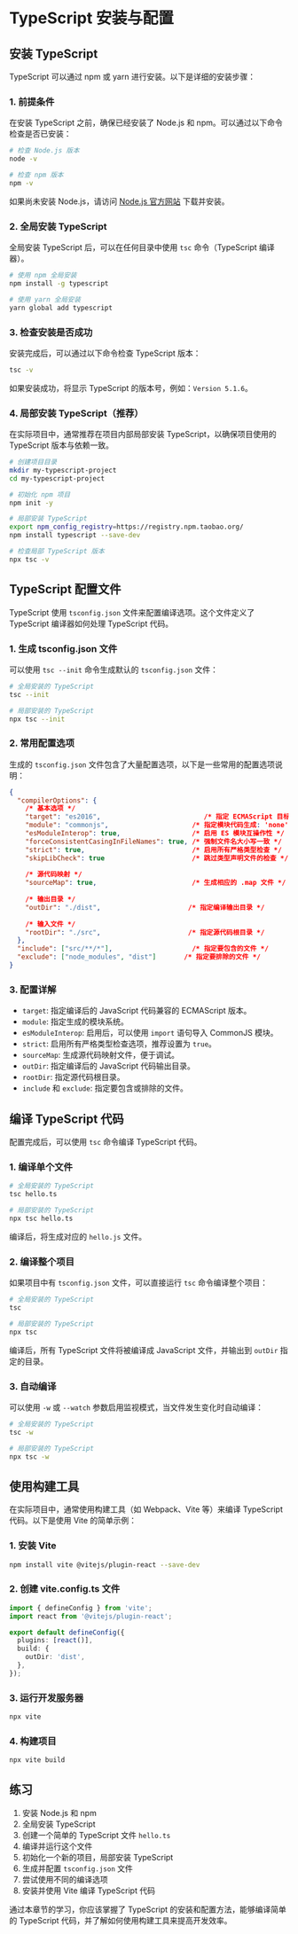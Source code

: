 # TypeScript 安装与配置

## 安装 TypeScript
TypeScript 可以通过 npm 或 yarn 进行安装。以下是详细的安装步骤：

### 1. 前提条件
在安装 TypeScript 之前，确保已经安装了 Node.js 和 npm。可以通过以下命令检查是否已安装：

```bash
# 检查 Node.js 版本
node -v

# 检查 npm 版本
npm -v
```

如果尚未安装 Node.js，请访问 [Node.js 官方网站](https://nodejs.org/) 下载并安装。

### 2. 全局安装 TypeScript
全局安装 TypeScript 后，可以在任何目录中使用 `tsc` 命令（TypeScript 编译器）。

```bash
# 使用 npm 全局安装
npm install -g typescript

# 使用 yarn 全局安装
yarn global add typescript
```

### 3. 检查安装是否成功
安装完成后，可以通过以下命令检查 TypeScript 版本：

```bash
tsc -v
```

如果安装成功，将显示 TypeScript 的版本号，例如：`Version 5.1.6`。

### 4. 局部安装 TypeScript（推荐）
在实际项目中，通常推荐在项目内部局部安装 TypeScript，以确保项目使用的 TypeScript 版本与依赖一致。

```bash
# 创建项目目录
mkdir my-typescript-project
cd my-typescript-project

# 初始化 npm 项目
npm init -y

# 局部安装 TypeScript
export npm_config_registry=https://registry.npm.taobao.org/
npm install typescript --save-dev

# 检查局部 TypeScript 版本
npx tsc -v
```

## TypeScript 配置文件
TypeScript 使用 `tsconfig.json` 文件来配置编译选项。这个文件定义了 TypeScript 编译器如何处理 TypeScript 代码。

### 1. 生成 tsconfig.json 文件
可以使用 `tsc --init` 命令生成默认的 `tsconfig.json` 文件：

```bash
# 全局安装的 TypeScript
tsc --init

# 局部安装的 TypeScript
npx tsc --init
```

### 2. 常用配置选项
生成的 `tsconfig.json` 文件包含了大量配置选项，以下是一些常用的配置选项说明：

```json
{
  "compilerOptions": {
    /* 基本选项 */
    "target": "es2016",                          /* 指定 ECMAScript 目标版本: 'ES3' (default), 'ES5', 'ES2015', 'ES2016', 'ES2017', 'ES2018', 'ES2019', 'ES2020', or 'ESNEXT'. */
    "module": "commonjs",                     /* 指定模块代码生成: 'none', 'commonjs', 'amd', 'system', 'umd', 'es2015', 'es2020', or 'ESNext'. */
    "esModuleInterop": true,                  /* 启用 ES 模块互操作性 */
    "forceConsistentCasingInFileNames": true, /* 强制文件名大小写一致 */
    "strict": true,                           /* 启用所有严格类型检查 */
    "skipLibCheck": true                      /* 跳过类型声明文件的检查 */,
    
    /* 源代码映射 */
    "sourceMap": true,                        /* 生成相应的 .map 文件 */
    
    /* 输出目录 */
    "outDir": "./dist",                      /* 指定编译输出目录 */
    
    /* 输入文件 */
    "rootDir": "./src",                      /* 指定源代码根目录 */
  },
  "include": ["src/**/*"],                    /* 指定要包含的文件 */
  "exclude": ["node_modules", "dist"]       /* 指定要排除的文件 */
}
```

### 3. 配置详解
- `target`: 指定编译后的 JavaScript 代码兼容的 ECMAScript 版本。
- `module`: 指定生成的模块系统。
- `esModuleInterop`: 启用后，可以使用 `import` 语句导入 CommonJS 模块。
- `strict`: 启用所有严格类型检查选项，推荐设置为 `true`。
- `sourceMap`: 生成源代码映射文件，便于调试。
- `outDir`: 指定编译后的 JavaScript 代码输出目录。
- `rootDir`: 指定源代码根目录。
- `include` 和 `exclude`: 指定要包含或排除的文件。

## 编译 TypeScript 代码
配置完成后，可以使用 `tsc` 命令编译 TypeScript 代码。

### 1. 编译单个文件
```bash
# 全局安装的 TypeScript
tsc hello.ts

# 局部安装的 TypeScript
npx tsc hello.ts
```

编译后，将生成对应的 `hello.js` 文件。

### 2. 编译整个项目
如果项目中有 `tsconfig.json` 文件，可以直接运行 `tsc` 命令编译整个项目：

```bash
# 全局安装的 TypeScript
tsc

# 局部安装的 TypeScript
npx tsc
```

编译后，所有 TypeScript 文件将被编译成 JavaScript 文件，并输出到 `outDir` 指定的目录。

### 3. 自动编译
可以使用 `-w` 或 `--watch` 参数启用监视模式，当文件发生变化时自动编译：

```bash
# 全局安装的 TypeScript
tsc -w

# 局部安装的 TypeScript
npx tsc -w
```

## 使用构建工具
在实际项目中，通常使用构建工具（如 Webpack、Vite 等）来编译 TypeScript 代码。以下是使用 Vite 的简单示例：

### 1. 安装 Vite
```bash
npm install vite @vitejs/plugin-react --save-dev
```

### 2. 创建 vite.config.ts 文件
```typescript
import { defineConfig } from 'vite';
import react from '@vitejs/plugin-react';

export default defineConfig({
  plugins: [react()],
  build: {
    outDir: 'dist',
  },
});
```

### 3. 运行开发服务器
```bash
npx vite
```

### 4. 构建项目
```bash
npx vite build
```

## 练习
1. 安装 Node.js 和 npm
2. 全局安装 TypeScript
3. 创建一个简单的 TypeScript 文件 `hello.ts`
4. 编译并运行这个文件
5. 初始化一个新的项目，局部安装 TypeScript
6. 生成并配置 `tsconfig.json` 文件
7. 尝试使用不同的编译选项
8. 安装并使用 Vite 编译 TypeScript 代码

通过本章节的学习，你应该掌握了 TypeScript 的安装和配置方法，能够编译简单的 TypeScript 代码，并了解如何使用构建工具来提高开发效率。